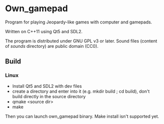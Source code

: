 # Own_gamepad

Program for playing Jeopardy-like games with computer and gamepads.

Written on C++11 using Qt5 and SDL2.

The program is distributed under GNU GPL v3 or later. Sound files (content of *sounds* directory) are public domain (CC0).

## Build
### Linux

* Install Qt5 and SDL2 with dev files
* create a directory and enter into it (e.g. mkdir build ; cd build), don't build directly in the source directory
* qmake \<source dir\>
* make

Then you can launch own_gamepad binary. Make install isn't supported yet.
